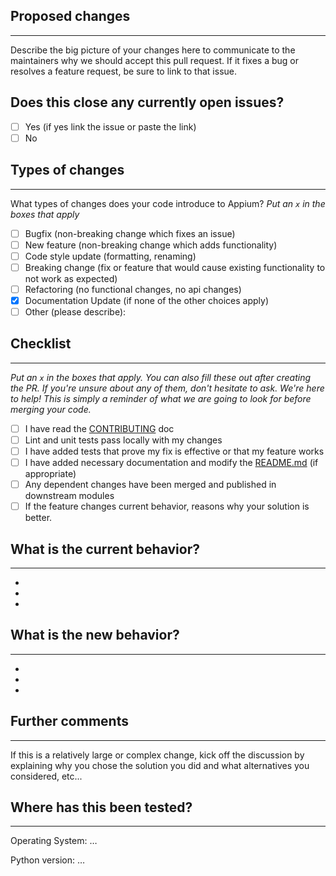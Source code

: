 ## Proposed changes
---
Describe the big picture of your changes here to communicate to the maintainers why we should accept this pull request. If it fixes a bug or resolves a feature request, be sure to link to that issue.

## Does this close any currently open issues?
- [ ] Yes (if yes link the issue or paste the link)
- [ ] No

## Types of changes
---
What types of changes does your code introduce to Appium?
_Put an `x` in the boxes that apply_

- [ ] Bugfix (non-breaking change which fixes an issue)
- [ ] New feature (non-breaking change which adds functionality)
- [ ] Code style update (formatting, renaming)
- [ ] Breaking change (fix or feature that would cause existing functionality to not work as expected)
- [ ] Refactoring (no functional changes, no api changes)
- [x] Documentation Update (if none of the other choices apply)
- [ ] Other (please describe):

## Checklist
---
_Put an `x` in the boxes that apply. You can also fill these out after creating the PR. If you're unsure about any of them, don't hesitate to ask. We're here to help! This is simply a reminder of what we are going to look for before merging your code._

- [ ] I have read the [CONTRIBUTING](https://github.com/wally-robot/wally-software/blob/master/CONTRIBUTING.md) doc
- [ ] Lint and unit tests pass locally with my changes
- [ ] I have added tests that prove my fix is effective or that my feature works
- [ ] I have added necessary documentation and modify the [README.md](https://github.com/wally-robot/wally-software/blob/master/README.md) (if appropriate)
- [ ] Any dependent changes have been merged and published in downstream modules
- [ ] If the feature changes current behavior, reasons why your solution is better.

## What is the current behavior?
---
-
-
-
## What is the new behavior?
---
-
-
-
## Further comments
---
If this is a relatively large or complex change, kick off the discussion by explaining why you chose the solution you did and what alternatives you considered, etc...

## Where has this been tested?
---

Operating System: …

Python version: …

